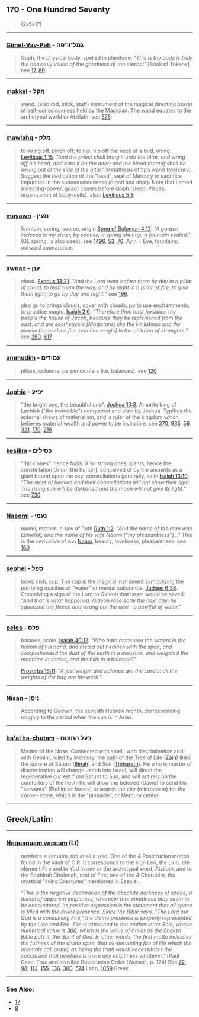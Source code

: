 ## 170 - One Hundred Seventy
> (2x5x17)

---

### [Gimel-Vav-Peh](/keys/GML-VV-PH) - גמל־וו־פה
> Guph, the physical body, spelled in plenitude. *"This is thy body is truly the heavenly vision of the goodness of the eternal"* [Book of Tokens]. see [17](17), [89](89).

---

### [makkel](/keys/MQL) - מקל
> wand. (also rod, stick, staff) Instrument of the magical directing power of self-consciousness held by the Magician. The wand equates to the archetypal world or Atziluth. see [576](576).

---

### [mawlahq](/keys/MLQ) - מלק
> to wring off, pinch off; to nip, nip off the neck of a bird, wring. [Leviticus 1:15](http://biblehub.com/leviticus/1-15.htm): *"And the priest shall bring it unto the altar, and wring off his head, and burn it on the altar; and the blood thereof shall be wrung out at the side of the altar."* Metathesis of מקל wand (Mercury). Suggest the dedication of the "head", seat of Mercury to sacrifice impurities in the subconsciousness (blood and altar). Note that Lamed (directing-power, goad) comes before Qoph (sleep, Pisces, organization of body-cells). also: [Leviticus 5:8](http://biblehub.com/leviticus/5-8.htm)

---

### [mayawn](/keys/MOIN) - מעין
> fountain, spring; source, origin [Song of Solomon 4:12](http://biblehub.com//.htm). *"A garden inclosed is my sister, by spouse; a spring shut up, a fountain sealed."* (GL spring, is also used). see [1496](1496), [53](53), [70](70). Ayin = Eye, fountains, outward appearance.

---

### [awnan](/keys/ONN) - ענן
> cloud. [Exodus 13:21](http://biblehub.com/exodus/13-21.htm). *"And the Lord went before them by day in a pillar of cloud, to lead them the way; and by night in a pillar of fire, to give them light; to go by day and night."* see [196](196).

> also ענן to brings clouds, cover with clouds; ענן to use enchantments; to practice magic. [Isaiah 2:6](http://biblehub.com/isaiah/2-6.htm): *"Therefore thou hast forsaken thy people the house of Jacob, because they be replenished from the east, and are soothsayers [Magicians] like the Philistines and thy please themselves [i.e. practice magic] in the children of strangers."* see [380](380), [617](617).

---

### [ammudim](/keys/OMVDIM) - עמודים
> pillars, columns; perpendiculars (i.e. balances). see [120](120)

---

### [Japhia](/keys/IPIO) - יפיע
> "the bright one, the beautiful one". [Joshua 10:3](http://biblehub.com/joshua/10-3.htm). Amorite king of Lachish ("the invincible") conquered and slain by Joshua. Typifies the external shows of materialism, and is ruler of the kingdom which believes material wealth and power to be invincible. see [370](370), [935](935), [56](56), [321](321), [170](170), [216](216).

---

### [kesilim](/keys/KSILIM) - כסילים
> "thick ones". hence fools. Also strong ones, giants, hence the constellation Orion [the hunter], conceived of by the ancients as a giant bound upon the sky; constellations generally, as in [Isaiah 13:10](http://biblehub.com/isaiah/13-10.htm): *"The stars of heaven and their constellations will not show their light. The rising sun will be darkened and the moon will not give its light."* see [730](730).

---

### [Naeomi](/keys/NOMI) - נעמי
> naomi, mother-in-law of Ruth [Ruth 1:2](http://biblehub.com/ruth/1-2.htm): *"And the name of the man was Elimelek, and the name of his wife Naomi ["my pleasantness"]..."* This is the derivative of נעמ [Noam](/keys/NOM), beauty, loveliness, pleasantness. see [160](160).

---

### [sephel](/keys/SPL) - ספל
> bowl, dish, cup. The cup is the magical instrument symbolizing the purifying qualities of "water" or mental substance. [Judges 6:38](http://biblehub.com/judges/6-38.htm). Conceiving a sign of the Lord to Gideon that Israel would be saved: *"And that is what happened. Gideon rose early the next day; he squeezed the fleece and wrung out the dew--a bowlful of water."*

---

### [peles](/keys/PLS) - פלס
> balance, scale. [Isaiah 40:12](http://biblehub.com/isaiah/40-12.htm): *"Who hath measured the waters in the hollow of his hand, and meted out heavien with the span, and comprehended the dust of the earth in a measure, and weighted the montains in scales, and the hills in a balance?"*

> [Proverbs 16:11](http://biblehub.com//.htm): *"A just weight and balance are the Lord's: all the weights of the bag are his work."*

---

### [Nisan](/keys/NISN) - ניסן
> According to Godwin, the seventh Hebrew month, corresponding roughly to the period when the sun is in Aries.

---

### [ba'al ha-chutam](/keys/BOL.HChVTM) - בעל החוטם
> Master of the Nose. Connected with smell, with discrimination and with Gemini, ruled by Mercury. the path of the Tree of Life ([Zain](/keys/Z)) links the sphere of Saturn ([Binah](/keys/BINH)) and Sun ([Tiphareth](/keys/ThPARTh)). He who is master of discrimination will change Jacob into Israel, will direct the regenerative current from Saturn to Sun, and will not rely on the comforters of the flesh-he will allow the beloved (David) to send his "servants" (Elohim or forces) to search the city (microcosm) for the corner-stone, which is the "pinnacle", or Mercury center.

---

## Greek/Latin:

---

### [Nequaquam vacuum](/latin?word=Nequaquam+vacuum) (Lt)
> nowhere a vacuum, not at all a void. One of the 4 Rosicrucian mottos found in the vault of C.R. It corresponds to the sign Leo, the Lion, the element Fire and to Yod in יהוה or the archetypal word, Atziluth, and to the Sephirah Chokmah, root of Fire; one of the 4 Cherubim, the mystical "living Creatures" mentioned in Ezekiel.

> *"This is the negative declaration of the absolute darkness of space, a denial of apparent emptiness, wherever that emptiness may seem to be encountered. Its positive expression is the statement that all space is filled with the divine presence. Since the Bible says, "The Lord our God is a consuming Fire," the divine presence is properly represented by the Lion and Fire. Fire is attributed to the mother letter Shin, whose numerical value is [300](300), which is the value of רוח or as the English Bible puts it, the Spirit of God. In other words, the first motto indicates the fullness of the divine spirit, that all-pervading fire of life which the orientals call prana, as being the truth which necessitates the conclusion that nowhere is there any emptiness whatever."* [Paul Case: True and Invisible Rosicrucian Order (Weiser), p. 124] See [72](72), [98](98), [113](113), [155](155), [136](136), [300](300), [574](574) Latin, [1059](1059) Greek.

---

### See Also:

- [17](17)
- [8](8)
